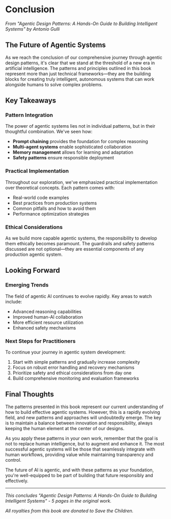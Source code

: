 # Conclusion

*From "Agentic Design Patterns: A Hands-On Guide to Building Intelligent Systems" by Antonio Gulli*

## The Future of Agentic Systems

As we reach the conclusion of our comprehensive journey through agentic design patterns, it's clear that we stand at the threshold of a new era in artificial intelligence. The patterns and principles outlined in this book represent more than just technical frameworks—they are the building blocks for creating truly intelligent, autonomous systems that can work alongside humans to solve complex problems.

## Key Takeaways

### Pattern Integration
The power of agentic systems lies not in individual patterns, but in their thoughtful combination. We've seen how:
- **Prompt chaining** provides the foundation for complex reasoning
- **Multi-agent systems** enable sophisticated collaboration
- **Memory management** allows for learning and adaptation
- **Safety patterns** ensure responsible deployment

### Practical Implementation
Throughout our exploration, we've emphasized practical implementation over theoretical concepts. Each pattern comes with:
- Real-world code examples
- Best practices from production systems
- Common pitfalls and how to avoid them
- Performance optimization strategies

### Ethical Considerations
As we build more capable agentic systems, the responsibility to develop them ethically becomes paramount. The guardrails and safety patterns discussed are not optional—they are essential components of any production agentic system.

## Looking Forward

### Emerging Trends
The field of agentic AI continues to evolve rapidly. Key areas to watch include:
- Advanced reasoning capabilities
- Improved human-AI collaboration
- More efficient resource utilization
- Enhanced safety mechanisms

### Next Steps for Practitioners
To continue your journey in agentic system development:
1. Start with simple patterns and gradually increase complexity
2. Focus on robust error handling and recovery mechanisms
3. Prioritize safety and ethical considerations from day one
4. Build comprehensive monitoring and evaluation frameworks

## Final Thoughts

The patterns presented in this book represent our current understanding of how to build effective agentic systems. However, this is a rapidly evolving field, and new patterns and approaches will undoubtedly emerge. The key is to maintain a balance between innovation and responsibility, always keeping the human element at the center of our designs.

As you apply these patterns in your own work, remember that the goal is not to replace human intelligence, but to augment and enhance it. The most successful agentic systems will be those that seamlessly integrate with human workflows, providing value while maintaining transparency and control.

The future of AI is agentic, and with these patterns as your foundation, you're well-equipped to be part of building that future responsibly and effectively.

---

*This concludes "Agentic Design Patterns: A Hands-On Guide to Building Intelligent Systems" - 5 pages in the original work.*

*All royalties from this book are donated to Save the Children.*